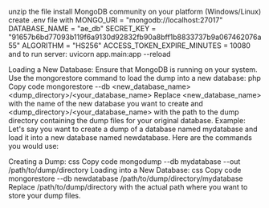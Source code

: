 unzip the file
install MongoDB community on your platform (Windows/Linux)
create .env file with
MONGO_URI = "mongodb://localhost:27017"
DATABASE_NAME = "ae_db"
SECRET_KEY = "91657b6bd77093b119f6a9130d92832fb90a8bff1b8833737b9a067462076a55"
ALGORITHM = "HS256"
ACCESS_TOKEN_EXPIRE_MINUTES = 10080
 and to run server:
 uvicorn app.main:app --reload

Loading a New Database:
Ensure that MongoDB is running on your system.
Use the mongorestore command to load the dump into a new database:
php
Copy code
mongorestore --db <new_database_name> <dump_directory>/<your_database_name>
Replace <new_database_name> with the name of the new database you want to create and <dump_directory>/<your_database_name> with the path to the dump directory containing the dump files for your original database.
Example:
Let's say you want to create a dump of a database named mydatabase and load it into a new database named newdatabase. Here are the commands you would use:

Creating a Dump:
css
Copy code
mongodump --db mydatabase --out /path/to/dump/directory
Loading into a New Database:
css
Copy code
mongorestore --db newdatabase /path/to/dump/directory/mydatabase
Replace /path/to/dump/directory with the actual path where you want to store your dump files.

